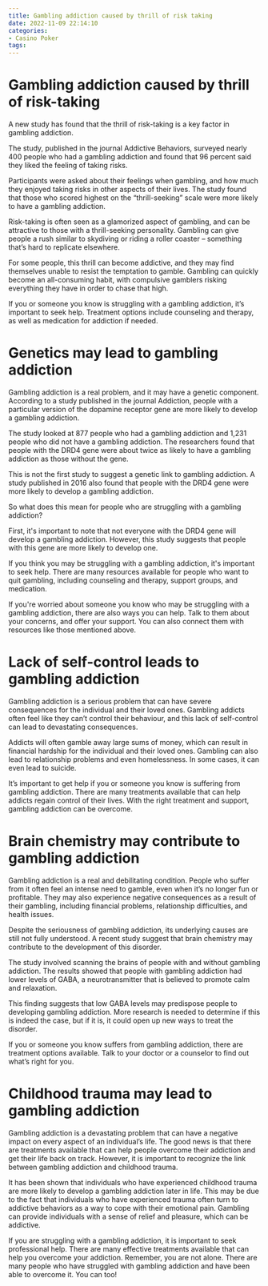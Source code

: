 ```yaml
---
title: Gambling addiction caused by thrill of risk taking
date: 2022-11-09 22:14:10
categories:
- Casino Poker
tags:
---
```



#  Gambling addiction caused by thrill of risk-taking

A new study has found that the thrill of risk-taking is a key factor in gambling addiction.

The study, published in the journal Addictive Behaviors, surveyed nearly 400 people who had a gambling addiction and found that 96 percent said they liked the feeling of taking risks.

Participants were asked about their feelings when gambling, and how much they enjoyed taking risks in other aspects of their lives. The study found that those who scored highest on the “thrill-seeking” scale were more likely to have a gambling addiction.

Risk-taking is often seen as a glamorized aspect of gambling, and can be attractive to those with a thrill-seeking personality. Gambling can give people a rush similar to skydiving or riding a roller coaster – something that’s hard to replicate elsewhere.

For some people, this thrill can become addictive, and they may find themselves unable to resist the temptation to gamble. Gambling can quickly become an all-consuming habit, with compulsive gamblers risking everything they have in order to chase that high.

If you or someone you know is struggling with a gambling addiction, it’s important to seek help. Treatment options include counseling and therapy, as well as medication for addiction if needed.

#  Genetics may lead to gambling addiction

Gambling addiction is a real problem, and it may have a genetic component. According to a study published in the journal Addiction, people with a particular version of the dopamine receptor gene are more likely to develop a gambling addiction.

The study looked at 877 people who had a gambling addiction and 1,231 people who did not have a gambling addiction. The researchers found that people with the DRD4 gene were about twice as likely to have a gambling addiction as those without the gene.

This is not the first study to suggest a genetic link to gambling addiction. A study published in 2016 also found that people with the DRD4 gene were more likely to develop a gambling addiction.

So what does this mean for people who are struggling with a gambling addiction?

First, it's important to note that not everyone with the DRD4 gene will develop a gambling addiction. However, this study suggests that people with this gene are more likely to develop one.

If you think you may be struggling with a gambling addiction, it's important to seek help. There are many resources available for people who want to quit gambling, including counseling and therapy, support groups, and medication.

If you're worried about someone you know who may be struggling with a gambling addiction, there are also ways you can help. Talk to them about your concerns, and offer your support. You can also connect them with resources like those mentioned above.

#  Lack of self-control leads to gambling addiction

Gambling addiction is a serious problem that can have severe consequences for the individual and their loved ones. Gambling addicts often feel like they can’t control their behaviour, and this lack of self-control can lead to devastating consequences.

Addicts will often gamble away large sums of money, which can result in financial hardship for the individual and their loved ones. Gambling can also lead to relationship problems and even homelessness. In some cases, it can even lead to suicide.

It’s important to get help if you or someone you know is suffering from gambling addiction. There are many treatments available that can help addicts regain control of their lives. With the right treatment and support, gambling addiction can be overcome.

#  Brain chemistry may contribute to gambling addiction

Gambling addiction is a real and debilitating condition. People who suffer from it often feel an intense need to gamble, even when it’s no longer fun or profitable. They may also experience negative consequences as a result of their gambling, including financial problems, relationship difficulties, and health issues.

Despite the seriousness of gambling addiction, its underlying causes are still not fully understood. A recent study suggest that brain chemistry may contribute to the development of this disorder.

The study involved scanning the brains of people with and without gambling addiction. The results showed that people with gambling addiction had lower levels of GABA, a neurotransmitter that is believed to promote calm and relaxation.

This finding suggests that low GABA levels may predispose people to developing gambling addiction. More research is needed to determine if this is indeed the case, but if it is, it could open up new ways to treat the disorder.

If you or someone you know suffers from gambling addiction, there are treatment options available. Talk to your doctor or a counselor to find out what’s right for you.

#  Childhood trauma may lead to gambling addiction

Gambling addiction is a devastating problem that can have a negative impact on every aspect of an individual’s life. The good news is that there are treatments available that can help people overcome their addiction and get their life back on track. However, it is important to recognize the link between gambling addiction and childhood trauma.

It has been shown that individuals who have experienced childhood trauma are more likely to develop a gambling addiction later in life. This may be due to the fact that individuals who have experienced trauma often turn to addictive behaviors as a way to cope with their emotional pain. Gambling can provide individuals with a sense of relief and pleasure, which can be addictive.

If you are struggling with a gambling addiction, it is important to seek professional help. There are many effective treatments available that can help you overcome your addiction. Remember, you are not alone. There are many people who have struggled with gambling addiction and have been able to overcome it. You can too!